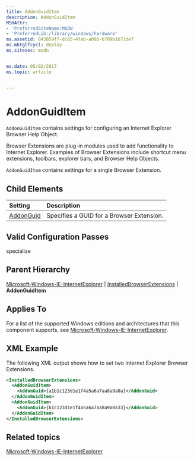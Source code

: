 ```yaml
---
title: AddonGuidItem
description: AddonGuidItem
MSHAttr:
- 'PreferredSiteName:MSDN'
- 'PreferredLib:/library/windows/hardware'
ms.assetid: 843859f7-dc85-4fab-a08b-b709b1671de7
ms.mktglfcycl: deploy
ms.sitesec: msdn


ms.date: 05/02/2017
ms.topic: article


---
```

# AddonGuidItem

`AddonGuidItem` contains settings for configuring an Internet Explorer Browser Help Object.

Browser Extensions are plug-in modules used to add functionality to Internet Explorer. Examples of Browser Extensions include shortcut menu extensions, toolbars, explorer bars, and Browser Help Objects.

`AddonGuidItem` contains settings for a single Browser Extension.

## Child Elements

| Setting                 | Description                                                                           |
|:------------------------|:--------------------------------------------------------------------------------------|
| [AddonGuid](microsoft-windows-ie-internetexplorer-installedbrowserextensions-addonguiditem-addonguid.md) | Specifies a GUID for a Browser Extension. |

## Valid Configuration Passes

specialize

## Parent Hierarchy

[Microsoft-Windows-IE-InternetExplorer](microsoft-windows-ie-internetexplorer.md) | [InstalledBrowserExtensions](microsoft-windows-ie-internetexplorer-installedbrowserextensions.md) | **AddonGuidItem**

## Applies To

For a list of the supported Windows editions and architectures that this component supports, see [Microsoft-Windows-IE-InternetExplorer](microsoft-windows-ie-internetexplorer.md).

## XML Example

The following XML output shows how to set two Internet Explorer Browser Extensions.

```XML
<InstalledBrowserExtensions>
  <AddonGuidItem>
    <AddonGuid>{a1b1c123d1e1f4a5a6a7aa8a9a0a}</AddonGuid>
  </AddonGuidItem>
  <AddonGuidItem>
    <AddonGuid>{b1c123d1e1f4a5a6a7aa8a9a0a33}</AddonGuid>
  </AddonGuidItem>
</InstalledBrowserExtensions>
```

## Related topics

[Microsoft-Windows-IE-InternetExplorer](microsoft-windows-ie-internetexplorer.md)
